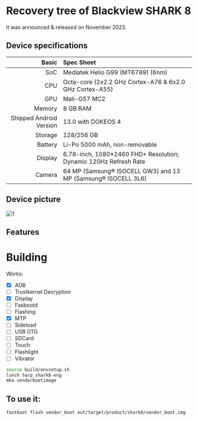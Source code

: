 #  Recovery tree of Blackview SHARK 8

It was announced & released on November 2023.

## Device specifications

Basic   | Spec Sheet
-------:|:-------------------------
SoC     | Mediatek Helio G99 (MT6789) (6nm)
CPU     | Octa-core (2x2.2 GHz Cortex-A76 & 6x2.0 GHz Cortex-A55)
GPU     | Mali-G57 MC2
Memory  | 8 GB RAM
Shipped Android Version | 13.0 with DOKEOS 4
Storage | 128/256 GB
Battery | Li-Po 5000 mAh, non-removable
Display | 6.78-inch, 1080*2460 FHD+ Resolution; Dynamic 120Hz Refresh Rate
Camera  | 64 MP (Samsung® ISOCELL GW3) and 13 MP (Samsung® ISOCELL 3L6)

## Device picture

![1](https://github.com/MisterZtr/recovery_device_blackview_shark8/assets/87061244/df8851e4-afea-4709-a89c-5b044ff9bd07)


## Features

# Building
Works:
- [X] ADB
- [ ] Trustkernel Decryption
- [X] Display
- [ ] Fasbootd
- [ ] Flashing
- [X] MTP
- [ ] Sideload
- [ ] USB OTG
- [ ] SDCard
- [ ] Touch
- [ ] Flashlight
- [ ] Vibrator

```bash
source build/envsetup.sh
lunch twrp_shark8-eng
mka vendorbootimage
```

## To use it:

```
fastboot flash vendor_boot out/target/product/shark8/vendor_boot.img
```
